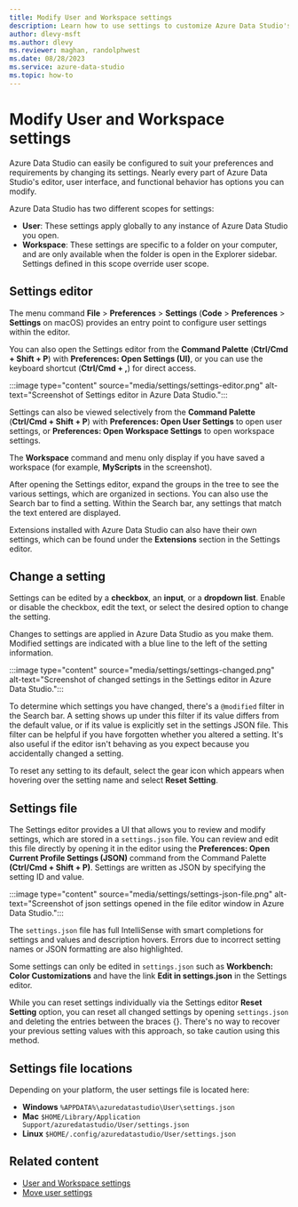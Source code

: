 ```yaml
---
title: Modify User and Workspace settings
description: Learn how to use settings to customize Azure Data Studio's editor, user interface, and functional behavior to suit your preferences.
author: dlevy-msft
ms.author: dlevy
ms.reviewer: maghan, randolphwest
ms.date: 08/28/2023
ms.service: azure-data-studio
ms.topic: how-to
---
```


# Modify User and Workspace settings

Azure Data Studio can easily be configured to suit your preferences and requirements by changing its settings. Nearly every part of Azure Data Studio's editor, user interface, and functional behavior has options you can modify.

Azure Data Studio has two different scopes for settings:

- **User**: These settings apply globally to any instance of Azure Data Studio you open.
- **Workspace**: These settings are specific to a folder on your computer, and are only available when the folder is open in the Explorer sidebar. Settings defined in this scope override user scope.

## Settings editor

The menu command **File** > **Preferences** > **Settings** (**Code** > **Preferences** > **Settings** on macOS) provides an entry point to configure user settings within the editor.

You can also open the Settings editor from the **Command Palette** (**Ctrl/Cmd + Shift + P**) with **Preferences: Open Settings (UI)**, or you can use the keyboard shortcut (**Ctrl/Cmd + ,**) for direct access.

:::image type="content" source="media/settings/settings-editor.png" alt-text="Screenshot of Settings editor in Azure Data Studio.":::

Settings can also be viewed selectively from the **Command Palette** (**Ctrl/Cmd + Shift + P**) with **Preferences: Open User Settings** to open user settings, or **Preferences: Open Workspace Settings** to open workspace settings.

The **Workspace** command and menu only display if you have saved a workspace (for example, **MyScripts** in the screenshot).

After opening the Settings editor, expand the groups in the tree to see the various settings, which are organized in sections. You can also use the Search bar to find a setting. Within the Search bar, any settings that match the text entered are displayed.

Extensions installed with Azure Data Studio can also have their own settings, which can be found under the **Extensions** section in the Settings editor.

## Change a setting

Settings can be edited by a **checkbox**, an **input**, or a **dropdown list**. Enable or disable the checkbox, edit the text, or select the desired option to change the setting.

Changes to settings are applied in Azure Data Studio as you make them. Modified settings are indicated with a blue line to the left of the setting information.

:::image type="content" source="media/settings/settings-changed.png" alt-text="Screenshot of changed settings in the Settings editor in Azure Data Studio.":::

To determine which settings you have changed, there's a `@modified` filter in the Search bar. A setting shows up under this filter if its value differs from the default value, or if its value is explicitly set in the settings JSON file. This filter can be helpful if you have forgotten whether you altered a setting. It's also useful if the editor isn't behaving as you expect because you accidentally changed a setting.

To reset any setting to its default, select the gear icon which appears when hovering over the setting name and select **Reset Setting**.

## Settings file

The Settings editor provides a UI that allows you to review and modify settings, which are stored in a `settings.json` file. You can review and edit this file directly by opening it in the editor using the **Preferences: Open Current Profile Settings (JSON)** command from the Command Palette **(Ctrl/Cmd + Shift + P)**. Settings are written as JSON by specifying the setting ID and value.

:::image type="content" source="media/settings/settings-json-file.png" alt-text="Screenshot of json settings opened in the file editor window in Azure Data Studio.":::

The `settings.json` file has full IntelliSense with smart completions for settings and values and description hovers. Errors due to incorrect setting names or JSON formatting are also highlighted.

Some settings can only be edited in `settings.json` such as **Workbench: Color Customizations** and have the link **Edit in settings.json** in the Settings editor.

While you can reset settings individually via the Settings editor **Reset Setting** option, you can reset all changed settings by opening `settings.json` and deleting the entries between the braces {}. There's no way to recover your previous setting values with this approach, so take caution using this method.

## Settings file locations

Depending on your platform, the user settings file is located here:

- **Windows** `%APPDATA%\azuredatastudio\User\settings.json`
- **Mac** `$HOME/Library/Application Support/azuredatastudio/User/settings.json`
- **Linux** `$HOME/.config/azuredatastudio/User/settings.json`

## Related content

- [User and Workspace settings](settings-list.md)
- [Move user settings](settings-move.md)
